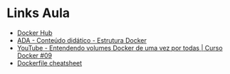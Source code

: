 # Links Aula

- [Docker Hub](https://hub.docker.com/)
- [ADA - Conteúdo didático - Estrutura Docker](https://lms.ada.tech/student/topics/by-class-id/109466b6-f9c2-4aaa-861e-ba5c3edee4cb/by-module-id/31b83553-786f-4e1a-a264-845364ea2878)
- [YouTube - Entendendo volumes Docker de uma vez por todas | Curso Docker #09](https://www.youtube.com/watch?v=StQYXkFgeeA)
- [Dockerfile cheatsheet](https://devhints.io/dockerfile)
